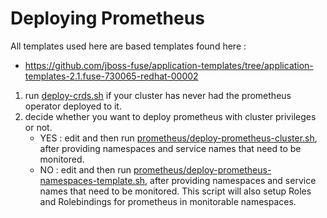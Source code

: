 # Deploying Prometheus

All templates used here are based templates found here :
   * https://github.com/jboss-fuse/application-templates/tree/application-templates-2.1.fuse-730065-redhat-00002



1. run [deploy-crds.sh](deploy-crds.sh) if your cluster has never had the prometheus operator deployed to it.
2. decide whether you want to deploy prometheus with cluster privileges or not.
    * YES : edit and then run [prometheus/deploy-prometheus-cluster.sh](prometheus/deploy-prometheus-cluster.sh), after providing namespaces and service names that need to be monitored.
    * NO : edit and then run [prometheus/deploy-prometheus-namespaces-template.sh](prometheus/deploy-prometheus-namespaces-template.sh), after providing namespaces and service names that need to be monitored. This script will also setup Roles and Rolebindings for prometheus in monitorable namespaces.
